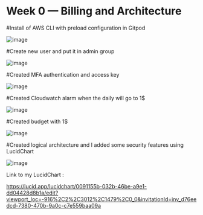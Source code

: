 # Week 0 — Billing and Architecture

#Install of AWS CLI with preload configuration in Gitpod

![image](https://user-images.githubusercontent.com/32469871/221148330-0f880d73-4df1-4ff1-824a-eb4b0aa949fc.png)

#Create new user and put it in admin group

![image](https://user-images.githubusercontent.com/32469871/221147910-d8dd1e88-31df-4f21-9108-bc703c12e592.png)

#Created MFA authentication and access key

![image](https://user-images.githubusercontent.com/32469871/221148644-a864a50d-df95-4632-829a-d6d441bf4fcf.png)

#Created Cloudwatch alarm when the daily will go to 1$

![image](https://user-images.githubusercontent.com/32469871/221149514-04e58b47-360e-4aa4-9d7e-c6e96e723b7a.png)

#Created budget with 1$ 

![image](https://user-images.githubusercontent.com/32469871/221150030-80531802-bff7-4fed-8266-b76a21716de2.png)

#Created logical architecture and I added some security features using LucidChart

![image](https://user-images.githubusercontent.com/32469871/221162464-f1803c57-cb40-4804-bb6a-b1f61c1f3d28.png)

Link to my LucidChart :

https://lucid.app/lucidchart/0091155b-032b-46be-a9e1-dd04428d8b1a/edit?viewport_loc=-916%2C2%2C3012%2C1479%2C0_0&invitationId=inv_d76eedcd-7380-470b-9a0c-c7e559baa09a

